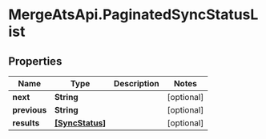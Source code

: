 # MergeAtsApi.PaginatedSyncStatusList

## Properties

Name | Type | Description | Notes
------------ | ------------- | ------------- | -------------
**next** | **String** |  | [optional] 
**previous** | **String** |  | [optional] 
**results** | [**[SyncStatus]**](SyncStatus.md) |  | [optional] 



